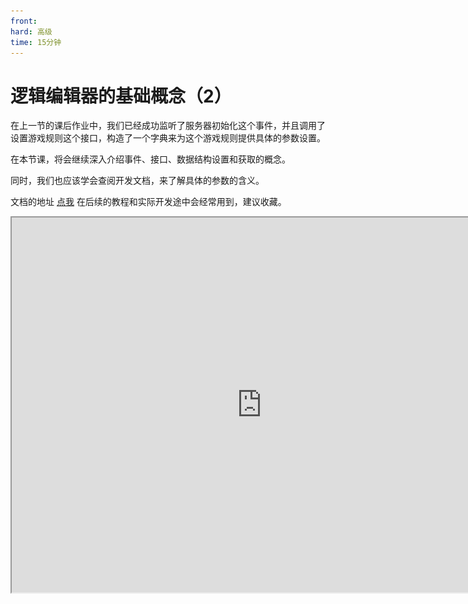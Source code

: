 ```yaml
---
front: 
hard: 高级
time: 15分钟
---
```

# 逻辑编辑器的基础概念（2）

在上一节的课后作业中，我们已经成功监听了服务器初始化这个事件，并且调用了设置游戏规则这个接口，构造了一个字典来为这个游戏规则提供具体的参数设置。

在本节课，将会继续深入介绍事件、接口、数据结构设置和获取的概念。

同时，我们也应该学会查阅开发文档，来了解具体的参数的含义。

文档的地址 [点我](https://mc.163.com/dev/apidocs.html) 在后续的教程和实际开发途中会经常用到，建议收藏。

<iframe src="https://cc.163.com/act/m/daily/iframeplayer/?id=632865d66b13db499d094787" width="800" height="600" allow="fullscreen"/>

## 事件

事件在计算机程序中，主要起到一个入口的作用。比如我们使用的软件，就拥有初始化事件、关闭事件、最小化事件等等。

利用事件的设计，可以轻松地对程序进行拓展，让第三方的程序来监听这些事件，从而做出对应的响应，并且有些事件是允许中途对事件参数进行修改的，并影响最终结果。

在我的世界中，也利用了这样的事件的设计，来对游戏内容进行二次开发。我们知道，程序是按照顺序执行下去的，那么事件就是一个程序段的运行起点，在某个事件被触发后，监听这个事件的程序就会相应的被执行。

在游戏中，玩家加入游戏就是一个事件，我们可以利用这个事件，开始执行对玩家数据载入相关的代码。同样，玩家放置/挖掘方块，也是一个事件，我们可以监听这种事件来实现类似幸运方块的玩法。在玩家挖掘某个方块后，判断方块是否是幸运方块，并进行后续的随机，并执行相关的效果的代码。

我的世界中有数量巨大的事件，这些事件都在文档中被详细的列出和介绍了，我们可以通过文档，查找对我们玩法开发有帮助的事件，并且学习如何使用它们。

![](./images/23.png)

我们打开文档，在左侧导航栏中可以看到有事件的很多种分类，例如我们要制作幸运方块的玩法，需要用到方块被破坏的事件。根据这个逻辑我们可以推测，这个事件可能出现在`玩家`或者`方块`这一类中。我们可以依次进行查找。最终在`方块`分类中，找到`ServerPlayerTryDestroyBlockEvent`，这个事件符合我们的需求，可以让它作为幸运方块的程序的入口。

![](./images/24.png)

事件同样分为“服务端事件”和“客户端事件”。这里我们需要用到的`ServerPlayerTryDestroyBlockEvent`是服务端的事件，监听后，只能执行服务端逻辑。

查看它的参数列表，我们可以看到对应的参数名和数据类型，这些参数在我们后面的程序做判断时都有可能会用到，可以先进行了解。

找到需要使用的接口后，就可以到逻辑编辑器中创建节点，搜索`ServerPlayerTryDestroyBlockEvent`，创建监听。

![](./images/25.png)

搜索时我们会发现有两个即将破坏方块事件，一个是`服务端事件`，一个是`零件事件`。

这里我们简单理解成：零件事件会和这个蓝图零件所挂接的预设匹配，而服务端事件是可以在任意预设下使用的。

- **服务端事件**：如果你希望当前场景中的任何一个方块被任意玩家破坏的时候，都会从监听节点开始执行一些逻辑，那么你应该使用“监听服务端事件”。

- **零件事件**：零件事件只用于预设架构，如果你使用了实体预设/玩家预设，并且将你的蓝图零件挂接在了这个预设下，那么如果使用零件事件的话，只有这个破坏方块时，才会监听到这个事件并且执行后续的逻辑。

一般情况下，推荐使用零件事件。

## 接口

接口指程序预留出来的，给其他第三方调用的函数。通常我们只需要了解接口调用后会产生的效果和传入的参数，而不需要了解这个函数内部会做什么处理来达到这个效果。

就比如上一节中使用过的设置游戏规则的接口，我们只需要知道执行接口后，游戏规则会被改变，而不需要知道游戏内部是怎么让这个游戏规则生效的。

所有可以用的接口也都可以在文档中查到，我们可以通过大致分类，来定位接口的文档可能出现的位置，并深入进行查找。

![](./images/26.png)

例如需要对玩家进行伤害，那么我们就是很容易看出来，这个接口是跟`玩家`、`实体`有关，我们就可以在这些分类中进行搜索。

或者我们也可以使用搜索框，来更加快速的查找我们需要使用的接口。

![](./images/27.png)

可以在所有结果中找到我们需要的接口。

![](./images/28.png)

![](./images/29.png)

就可以很轻松的找到我们想要使用的接口，并且看到它的相关参数解释，以及返回值。

查找完成后，我们就可以回到编辑器，搜索`Hurt`，并找到这个接口，创建节点进行使用。



不过需要注意的是，像`玩家破坏方块`这样的操作，同时拥有事件和接口。

如果我们在`玩家破坏方块事件`中，调用了`玩家破坏方块接口`，就会再次触发`玩家破坏方块事件`，从而一直循环下去。

在开发中，我们应该对可能出现这样的死循环的情况进行考虑，并添加限制条件，例如设置一个列表，将玩家的实体ID加入列表，并在调用`玩家破坏方块接口`之前，判断玩家的实体ID在不在这个列表中，并且在完成破坏后，将玩家的实体ID从列表中移除，从而避免死循环。

那么这样，就涉及到数据结构的获取与设置。

## 数据结构的获取与设置

数据结构可以用来更加高效、有序地管理数据。在逻辑编辑器的开发中，可以使用的数据结构主要有两个，分别是列表和字典。

### 列表

列表即Python中的list，在逻辑编辑器中，可以找到`构造列表`，来生成一个空列表。

![](./images/31.png)

列表中的item代表它的元素，选中构造列表节点后，可以在右侧属性面板，修改它的长度。

每一个元素都有其对应的索引位置，索引位置从0开始，例如上图的列表，第0位的元素是"a"，第1位的元素是"b"。

那么如何获取列表中的某一个索引位置的元素呢？我们可以使用“获取属性”节点。

![](./images/32.png)

在对象端口，连接List端口，key处填写需要获取的索引值。例如下图，获取到的值就是"a"。

![](./images/33.png)

如果我们需要获取列表的所有元素，可以使用`循环遍历节点`。遍历节点有两种，分别是`条件循环遍历节点`和`顺序循环遍历节点`。在这里只简单举个例子，在下一节会详细介绍。

![](./images/34.png)

![](./images/35.png)

可以自行根据需求，来选择使用。

### 字典

字典是一个可以用来存储一一对应的数据的数据结构，字典中的每一对元素都有一个key和value，二者是一一对应的，可以通过key来查找对应的value，但是不能通过value来查找key。

例如需要存储所有玩家的经验值，那么字典的key就可以是玩家id，value就可以是玩家的经验值。

需要注意的是，一个字典中一个key只能对应一个值。

在编辑器中，使用`构造字典`来创建，同样可以在右侧属性窗口修改长度。当然也可以设置长度为0，来构造一个空字典。

![](./images/37.png)

字典中的值仍然可以像列表一样，通过设置/获取属性来获取和修改。

![](./images/38.png)

例如下方的操作，可以将"b"的值设置到2，并获取a的值。

![](./images/39.png)

## 课后作业

在实体受到伤害事件中，将伤害返还给攻击者。

### 操作步骤

如果是跟着课程的步骤操作的，我们现在已经创建了一个蓝图零件，并将其挂接到玩家预设上。

那么我们就可以在这里，监听`实体受到伤害事件`这个零件事件。

然后再创建一个`设置实体伤害`的接口。我们可以通过观察文档，知道需要被伤害的实体、伤害值、伤害来源实体，是我们需要填写的参数。

先将节点进行下图的连接，来确定在受伤后，谁攻击谁。

![](./images/40.png)

接下来我们需要填写的就是伤害值，直接将伤害值传递到设置实体伤害接口。随后连接执行连线。

![](./images/41.png)

这样我们就制作完成了一个简单的返还攻击伤害的功能。但是这样的节点会在一些情况下产生报错，比如玩家受到摔落伤害时。

摔落伤害并没有伤害源ID，需要在返还伤害前进行判断，判断节点会在后面进行介绍。

